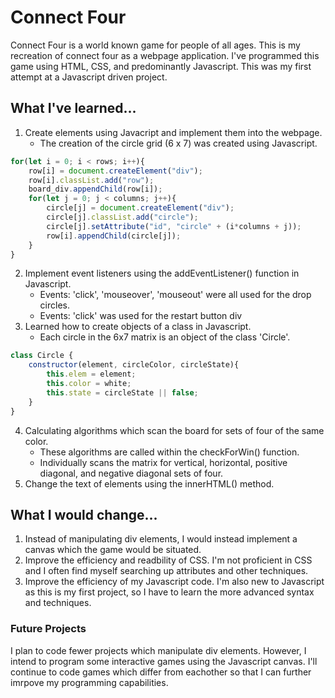 # Connect Four

Connect Four is a world known game for people of all ages. This is my recreation of connect four as a webpage application. I've programmed this game using HTML, CSS, and predominantly Javascript. This was my first attempt at a Javascript driven project. 

## What I've learned...

1. Create elements using Javacript and implement them into the webpage.
    * The creation of the circle grid (6 x 7) was created using Javascript.
    
```javascript
for(let i = 0; i < rows; i++){
    row[i] = document.createElement("div");
    row[i].classList.add("row");
    board_div.appendChild(row[i]);
    for(let j = 0; j < columns; j++){
        circle[j] = document.createElement("div");
        circle[j].classList.add("circle");
        circle[j].setAttribute("id", "circle" + (i*columns + j));
        row[i].appendChild(circle[j]);
    }
}
```
   
2. Implement event listeners using the addEventListener() function in Javascript.
    * Events: 'click', 'mouseover', 'mouseout' were all used for the drop circles.
    * Events: 'click' was used for the restart button div
3. Learned how to create objects of a class in Javascript.
    * Each circle in the 6x7 matrix is an object of the class 'Circle'.
    
```javascript
class Circle {
    constructor(element, circleColor, circleState){
        this.elem = element;
        this.color = white;
        this.state = circleState || false;
    }
}
```
    
4. Calculating algorithms which scan the board for sets of four of the same color.
    * These algorithms are called within the checkForWin() function.
    * Individually scans the matrix for vertical, horizontal, positive diagonal, and negative diagonal sets of four.
5. Change the text of elements using the innerHTML() method.
    
## What I would change...

1. Instead of manipulating div elements, I would instead implement a canvas which the game would be situated.
2. Improve the efficiency and readbility of CSS. I'm not proficient in CSS and I often find myself searching up attributes and other techniques.
3. Improve the efficiency of my Javascript code. I'm also new to Javascript as this is my first project, so I have to learn the more advanced syntax and techniques.

### Future Projects

I plan to code fewer projects which manipulate div elements. However, I intend to program some interactive games using the Javascript canvas. I'll continue to code games which differ from eachother so that I can further imrpove my programming capabilities.
